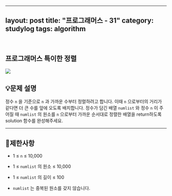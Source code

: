 ﻿
---
layout: post
title: "프로그래머스 - 31"
category: studylog
tags: algorithm
---

<br>

## 프로그래머스 특이한 정렬


![](https://velog.velcdn.com/images/dlsdud9098/post/e1464da6-734f-4172-a5d3-8df73b71a328/image.png)
## 💡문제 설명
정수 ```n```
을 기준으로 ```n```
과 가까운 수부터 정렬하려고 합니다. 이때 ```n```
으로부터의 거리가 같다면 더 큰 수를 앞에 오도록 배치합니다. 정수가 담긴 배열 ```numlist```
와 정수 ```n```
이 주어질 때 ```numlist```
의 원소를 ```n```
으로부터 가까운 순서대로 정렬한 배열을 return하도록 solution 함수를 완성해주세요.


---




## 🚫제한사항


* 1 ≤ ```n```
 ≤ 10,000




* 1 ≤ ```numlist```
의 원소 ≤ 10,000




* 1 ≤ ```numlist```
의 길이 ≤ 100




* ```numlist```
는 중복된 원소를 갖지 않습니다.


